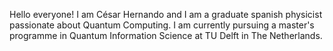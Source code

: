 Hello everyone!
I am César Hernando and I am a graduate spanish physicist passionate about Quantum Computing.
I am currently pursuing a master's programme in Quantum Information Science at TU Delft in The Netherlands.
